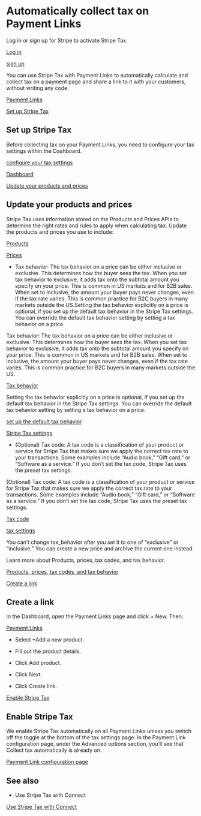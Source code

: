 # Automatically collect tax on Payment Links

Log in or sign up for Stripe to activate Stripe Tax.

[Log in](https://dashboard.stripe.com/settings/tax)

[sign up](https://dashboard.stripe.com/register)

You can use Stripe Tax with Payment Links to automatically calculate and collect tax on a payment page and share a link to it with your customers, without writing any code.

[Payment Links](https://stripe.com/payments/payment-links)

[Set up Stripe Tax](#setup)

## Set up Stripe Tax

Before collecting tax on your Payment Links, you need to configure your tax settings within the Dashboard.

[configure your tax settings](/tax/set-up)

[Dashboard](https://dashboard.stripe.com/settings/tax)

[Update your products and prices](#product-and-price-setup)

## Update your products and prices

Stripe Tax uses information stored on the Products and Prices APIs to determine the right rates and rules to apply when calculating tax. Update the products and prices you use to include:

[Products](/api/products)

[Prices](/api/prices)

- Tax behavior: The tax behavior on a price can be either inclusive or exclusive. This determines how the buyer sees the tax. When you set tax behavior to exclusive, it adds tax onto the subtotal amount you specify on your price. This is common in US markets and for B2B sales. When set to inclusive, the amount your buyer pays never changes, even if the tax rate varies. This is common practice for B2C buyers in many markets outside the US.Setting the tax behavior explicitly on a price is optional, if you set up the default tax behavior in the Stripe Tax settings. You can override the default tax behavior setting by setting a tax behavior on a price.

Tax behavior: The tax behavior on a price can be either inclusive or exclusive. This determines how the buyer sees the tax. When you set tax behavior to exclusive, it adds tax onto the subtotal amount you specify on your price. This is common in US markets and for B2B sales. When set to inclusive, the amount your buyer pays never changes, even if the tax rate varies. This is common practice for B2C buyers in many markets outside the US.

[Tax behavior](/tax/products-prices-tax-codes-tax-behavior#tax-behavior)

Setting the tax behavior explicitly on a price is optional, if you set up the default tax behavior in the Stripe Tax settings. You can override the default tax behavior setting by setting a tax behavior on a price.

[set up the default tax behavior](/tax/products-prices-tax-codes-tax-behavior#setting-tax-behavior-on-a-price-(optional))

[Stripe Tax settings](https://dashboard.stripe.com/login?redirect=%2Fsettings%2Ftax)

- (Optional) Tax code: A tax code is a classification of your product or service for Stripe Tax that makes sure we apply the correct tax rate to your transactions. Some examples include “Audio book,” “Gift card,” or “Software as a service.” If you don’t set the tax code, Stripe Tax uses the preset tax settings.

(Optional) Tax code: A tax code is a classification of your product or service for Stripe Tax that makes sure we apply the correct tax rate to your transactions. Some examples include “Audio book,” “Gift card,” or “Software as a service.” If you don’t set the tax code, Stripe Tax uses the preset tax settings.

[Tax code](/tax/products-prices-tax-codes-tax-behavior)

[tax settings](https://dashboard.stripe.com/login?redirect=%2Fsettings%2Ftax)

You can’t change tax_behavior after you set it to one of “exclusive” or “inclusive.” You can create a new price and archive the current one instead.

Learn more about Products, prices, tax codes, and tax behavior.

[Products, prices, tax codes, and tax behavior](/tax/products-prices-tax-codes-tax-behavior)

[Create a link](#create-link)

## Create a link

In the Dashboard, open the Payment Links page and click + New. Then:

[Payment Links](https://dashboard.stripe.com/payment-links)

- Select +Add a new product.

- Fill out the product details.

- Click Add product.

- Click Next.

- Click Create link.

[Enable Stripe Tax](#enable-stripe-tax)

## Enable Stripe Tax

We enable Stripe Tax automatically on all Payment Links unless you switch off the toggle at the bottom of the tax settings page. In the Payment Link configuration page, under the Advanced options section, you’ll see that Collect tax automatically is already on.

[Payment Link configuration page](https://dashboard.stripe.com/payment-links/create)

## See also

- Use Stripe Tax with Connect

[Use Stripe Tax with Connect](/tax/connect)
